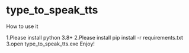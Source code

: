 # type_to_speak_tts

How to use it

1.Please install python 3.8+
2.Please install pip install -r requirements.txt
3.open type_to_speak_tts.exe 
Enjoy!
